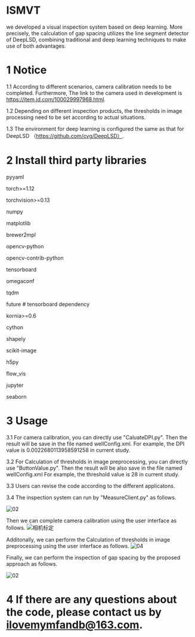 # ISMVT
we developed a visual inspection system based on deep learning. More precisely, the calculation of gap spacing utilizes the line segment detector of DeepLSD, combining traditional and deep learning techniques to make use of both advantages.

# 1 Notice
1.1 According to different scenarios, camera calibration needs to be completed. Furthermore, The link to the camera used in development is https://item.jd.com/100029997968.html.

1.2 Depending on different inspection products, the thresholds in image processing need to be set according to actual situations.

1.3 The environment for deep learning is configured the same as that for DeepLSD （https://github.com/cvg/DeepLSD）.

# 2 Install third party libraries

 pyyaml
 
torch>=1.12

torchvision>=0.13

numpy

matplotlib

brewer2mpl

opencv-python

opencv-contrib-python

tensorboard

omegaconf

tqdm

future  # tensorboard dependency

kornia>=0.6

cython

shapely

scikit-image

h5py

flow_vis

jupyter

seaborn


# 3 Usage

3.1 For camera calibration, you can directly use "CaluateDPI.py". Then the result will be save in the file named wellConfig.xml. For example, the DPI value is 0.0022680113958591258 in current study.

3.2 For Calculation of thresholds in image preprocessing, you can directly use "ButtonValue.py". Then the result will be also save in the file named wellConfig.xml For example, the threshold value is 28 in current study.

3.3 Users can revise the code according to the different applicatons.

3.4 The inspection system can run by "MeasureClient.py" as follows.

![02](https://github.com/user-attachments/assets/f910cc15-4244-47fe-89f8-22ac3ffd552a)

Then we can complete camera calibration using the user interface as follows.
![相机标定](https://github.com/user-attachments/assets/03f23467-30fc-48f8-aa71-adcaa2fd8908)

Additonally, we can perform the Calculation of thresholds in image preprocessing using the user interface as follows.
![04](https://github.com/user-attachments/assets/9e24e351-f6d9-4d2b-a9eb-a9e911be57ca)

Finally, we can perform the inspection of gap spacing by the proposed approach as follows.

![02](https://github.com/user-attachments/assets/522e0a33-893d-4e72-8354-806927a94449)

# 4 If there are any questions about the code, please contact us by ilovemymfandb@163.com.












 
